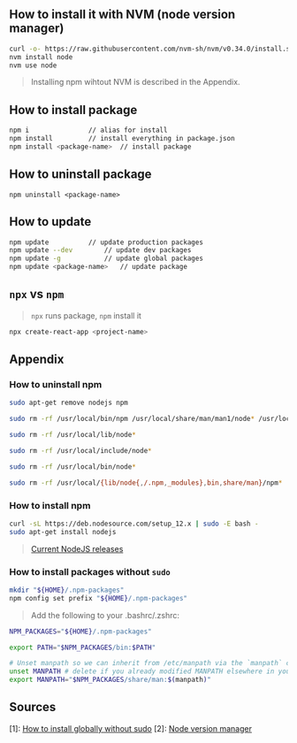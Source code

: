 ## How to install it with NVM (node version manager)
```sh
curl -o- https://raw.githubusercontent.com/nvm-sh/nvm/v0.34.0/install.sh | bash
nvm install node
nvm use node
```
> Installing npm wihtout NVM is described in the Appendix.

## How to install package
```sh
npm i 				// alias for install
npm install			// install everything in package.json
npm install <package-name>	// install package
```

## How to uninstall package
```
npm uninstall <package-name>
```

## How to update 
```sh
npm update			// update production packages
npm update --dev 		// update dev packages
npm update -g 			// update global packages
npm update <package-name>	// update package
```

## `npx` vs `npm`
> `npx` runs package, `npm` install it

```sh
npx create-react-app <project-name>
```

## Appendix
### How to uninstall npm
```sh
sudo apt-get remove nodejs npm

sudo rm -rf /usr/local/bin/npm /usr/local/share/man/man1/node* /usr/local/lib/dtrace/node.d ~/.npm ~/.node-gyp /opt/local/bin/node /opt/local/include/node /opt/local/lib/node_modules 

sudo rm -rf /usr/local/lib/node*

sudo rm -rf /usr/local/include/node*

sudo rm -rf /usr/local/bin/node*

sudo rm -rf /usr/local/{lib/node{,/.npm,_modules},bin,share/man}/npm*
```
### How to install npm 
```sh
curl -sL https://deb.nodesource.com/setup_12.x | sudo -E bash -
sudo apt-get install nodejs
```

> [Current NodeJS releases](https://nodejs.org/en/about/releases/)

### How to install packages without `sudo`
```sh
mkdir "${HOME}/.npm-packages"
npm config set prefix "${HOME}/.npm-packages"
```
> Add the following to your .bashrc/.zshrc:
```sh
NPM_PACKAGES="${HOME}/.npm-packages"

export PATH="$NPM_PACKAGES/bin:$PATH"

# Unset manpath so we can inherit from /etc/manpath via the `manpath` command
unset MANPATH # delete if you already modified MANPATH elsewhere in your config
export MANPATH="$NPM_PACKAGES/share/man:$(manpath)"
``` 


## Sources
[1]: [How to install globally without sudo](https://github.com/sindresorhus/guides/blob/master/npm-global-without-sudo.md) 
[2]: [Node version manager](https://github.com/nvm-sh/nvm)
